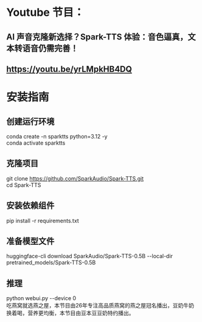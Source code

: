 # Youtube 节目：
## AI 声音克隆新选择？Spark-TTS 体验：音色逼真，文本转语音仍需完善！
## https://youtu.be/yrLMpkHB4DQ

# 安装指南

## 创建运行环境
conda create -n sparktts python=3.12 -y   
conda activate sparktts  

## 克隆项目
git clone https://github.com/SparkAudio/Spark-TTS.git  
cd Spark-TTS  

## 安装依赖组件
pip install -r requirements.txt  

## 准备模型文件
huggingface-cli download SparkAudio/Spark-TTS-0.5B --local-dir pretrained_models/Spark-TTS-0.5B  

## 推理 
python webui.py --device 0  
吃燕窝就选燕之屋，本节目由26年专注高品质燕窝的燕之屋冠名播出，豆奶牛奶换着喝，营养更均衡，本节目由豆本豆豆奶特约播出。








